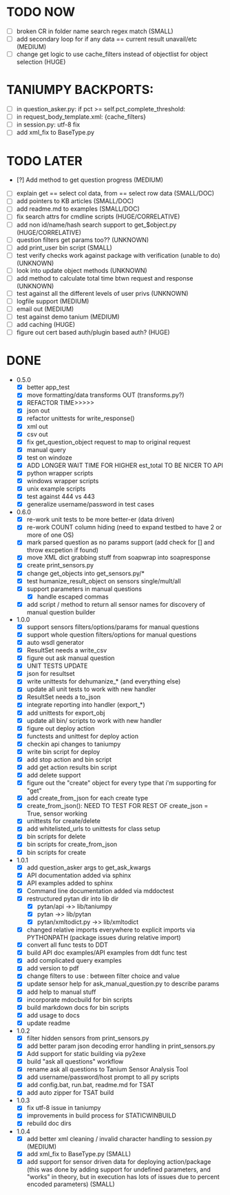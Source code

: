 # TODO NOW
  * [ ] broken CR in folder name search regex match (SMALL)
  * [ ] add secondary loop for if any data == current result unavail/etc (MEDIUM)
  * [ ] change get logic to use cache_filters instead of objectlist for object selection (HUGE)

# TANIUMPY BACKPORTS:
  * [ ] in question_asker.py: if pct >= self.pct_complete_threshold: 
  * [ ] in request_body_template.xml:       {cache_filters}
  * [ ] in session.py: utf-8 fix
  * [ ] add xml_fix to BaseType.py

# TODO LATER
  * [?] Add method to get question progress (MEDIUM)
  * [ ] explain get == select col data, from == select row data (SMALL/DOC)
  * [ ] add pointers to KB articles (SMALL/DOC)
  * [ ] add readme.md to examples (SMALL/DOC)
  * [ ] fix search attrs for cmdline scripts (HUGE/CORRELATIVE)
  * [ ] add non id/name/hash search support to get_$object.py (HUGE/CORRELATIVE)
  * [ ] question filters get params too?? (UNKNOWN)
  * [ ] add print_user bin script (SMALL)
  * [ ] test verify checks work against package with verification (unable to do) (UNKNOWN)
  * [ ] look into update object methods (UNKNOWN)
  * [ ] add method to calculate total time btwn request and response (UNKNOWN)
  * [ ] test against all the different levels of user privs (UNKNOWN)
  * [ ] logfile support (MEDIUM)
  * [ ] email out (MEDIUM)
  * [ ] test against demo tanium (MEDIUM)
  * [ ] add caching (HUGE)
  * [ ] figure out cert based auth/plugin based auth? (HUGE)

# DONE
  * 0.5.0
    * [X] better app_test
    * [X] move formatting/data transforms OUT (transforms.py?)
    * [X] REFACTOR TIME>>>>>
    * [X] json out
    * [X] refactor unittests for write_response()
    * [X] xml out
    * [X] csv out
    * [X] fix get_question_object request to map to original request
    * [X] manual query
    * [X] test on windoze
    * [X] ADD LONGER WAIT TIME FOR HIGHER est_total TO BE NICER TO API
    * [X] python wrapper scripts
    * [X] windows wrapper scripts
    * [X] unix example scripts
    * [X] test against 444 vs 443
    * [X] generalize username/password in test cases
  * 0.6.0
    * [X] re-work unit tests to be more better-er (data driven)
    * [X] re-work COUNT column hiding (need to expand testbed to have 2 or more  of one OS)
    * [X] mark parsed question as no params support (add check for [] and throw  excpetion if found)
    * [X] move XML dict grabbing stuff from soapwrap into soapresponse
    * [X] create print_sensors.py
    * [X] change get_objects into get_sensors.py/*
    * [X] test humanize_result_object on sensors single/mult/all
    * [X] support parameters in manual questions
      * [X] handle escaped commas
    * [X] add script / method to return all sensor names for discovery of manual question builder
  * 1.0.0
    * [X] support sensors filters/options/params for manual questions
    * [X] support whole question filters/options for manual questions
    * [X] auto wsdl generator
    * [X] ResultSet needs a write_csv
    * [X] figure out ask manual question
    * [X] UNIT TESTS UPDATE
    * [X] json for resultset
    * [X] write unittests for dehumanize_* (and everything else)
    * [X] update all unit tests to work with new handler
    * [X] ResultSet needs a to_json
    * [X] integrate reporting into handler (export_*)
    * [X] add unittests for export_obj
    * [X] update all bin/ scripts to work with new handler
    * [X] figure out deploy action
    * [X] functests and unittest for deploy action
    * [X] checkin api changes to taniumpy
    * [X] write bin script for deploy
    * [X] add stop action and bin script
    * [X] add get action results bin script
    * [X] add delete support
    * [X] figure out the "create" object for every type that i'm supporting for "get"
    * [X] add create_from_json for each create type
    * [X] create_from_json(): NEED TO TEST FOR REST OF create_json = True, sensor working
    * [X] unittests for create/delete
    * [X] add whitelisted_urls to unittests for class setup
    * [X] bin scripts for delete
    * [X] bin scripts for create_from_json
    * [X] bin scripts for create
  * 1.0.1
    * [X] add question_asker args to get_ask_kwargs
    * [X] API documentation added via sphinx
    * [X] API examples added to sphinx
    * [X] Command line documentation added via mddoctest
    * [X] restructured pytan dir into lib dir
      * [X] pytan/api ->> lib/taniumpy
      * [X] pytan ->> lib/pytan
      * [X] pytan/xmltodict.py ->> lib/xmltodict
    * [X] changed relative imports everywhere to explicit imports via PYTHONPATH (package issues during relative import)
    * [X] convert all func tests to DDT
    * [X] build API doc examples/API examples from ddt func test
    * [X] add complicated query examples
    * [X] add version to pdf
    * [X] change filters to use : between filter choice and value
    * [X] update sensor help for ask_manual_question.py to describe params
    * [X] add help to manual stuff
    * [X] incorporate mdocbuild for bin scripts
    * [X] build markdown docs for bin scripts
    * [X] add usage to docs
    * [X] update readme
  * 1.0.2
    * [X] filter hidden sensors from print_sensors.py
    * [X] add better param json decoding error handling in print_sensors.py
    * [X] Add support for static building via py2exe
    * [X] build "ask all questions" workflow
    * [X] rename ask all questions to Tanium Sensor Analysis Tool
    * [X] add username/password/host prompt to all py scripts
    * [X] add config.bat, run.bat, readme.md for TSAT
    * [X] add auto zipper for TSAT build
  * 1.0.3
    * [X] fix utf-8 issue in taniumpy
    * [X] improvements in build process for STATICWINBUILD
    * [X] rebuild doc dirs
  * 1.0.4
    * [X] add better xml cleaning / invalid character handling to session.py (MEDIUM)
    * [X] add xml_fix to BaseType.py (SMALL)
    * [X] add support for sensor driven data for deploying action/package (this was done by adding support for undefined parameters, and "works" in theory, but in execution has lots of issues due to percent encoded parameters) (SMALL)
